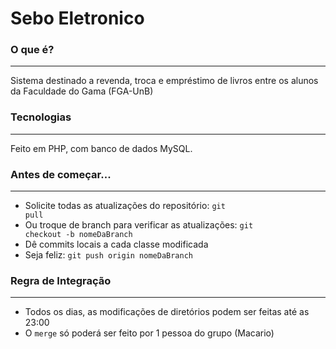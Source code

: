 Sebo Eletronico
==============

### O que é?
-----------
Sistema destinado a revenda, troca e empréstimo de livros entre os alunos da Faculdade do Gama (FGA-UnB)


### Tecnologias
-----------
Feito em PHP, com banco de dados MySQL.

### Antes de começar...
-----------
* Solicite todas as atualizações do repositório: <code>git pull</code>
* Ou troque de branch para verificar as atualizações: <code>git checkout -b nomeDaBranch</code>
* Dê commits locais a cada classe modificada
* Seja feliz: <code>git push origin nomeDaBranch</code>

### Regra de Integração
-----------
* Todos os dias, as modificações de diretórios podem ser feitas até as 23:00
* O <code>merge</code> só poderá ser feito por 1 pessoa do grupo (Macario)








































































































